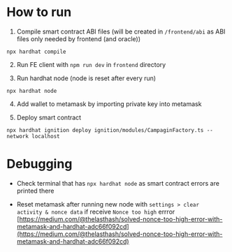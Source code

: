 # How to run

1. Compile smart contract ABI files (will be created in `/frontend/abi` as ABI files only needed by frontend (and oracle))

```
npx hardhat compile
```

2. Run FE client with `npm run dev` in `frontend` directory

3. Run hardhat node (node is reset after every run)

```
npx hardhat node
```

4. Add wallet to metamask by importing private key into metamask

5. Deploy smart contract

```
npx hardhat ignition deploy ignition/modules/CampaginFactory.ts --network localhost
```

# Debugging

* Check terminal that has `npx hardhat node` as smart contract errors are printed there

* Reset metamask after running new node with `settings > clear activity & nonce data` if receive `Nonce too high` errror [https://medium.com/@thelasthash/solved-nonce-too-high-error-with-metamask-and-hardhat-adc66f092cd](https://medium.com/@thelasthash/solved-nonce-too-high-error-with-metamask-and-hardhat-adc66f092cd)

<!--# Sample Hardhat Project-->

<!--This project demonstrates a basic Hardhat use case. It comes with a sample contract, a test for that contract, and a Hardhat Ignition module that deploys that contract.-->

<!--Try running some of the following tasks:-->

<!--```shell-->
<!--npx hardhat help-->
<!--npx hardhat test-->
<!--REPORT_GAS=true npx hardhat test-->
<!--npx hardhat node-->
<!--npx hardhat ignition deploy ./ignition/modules/Lock.ts-->
<!--```-->
